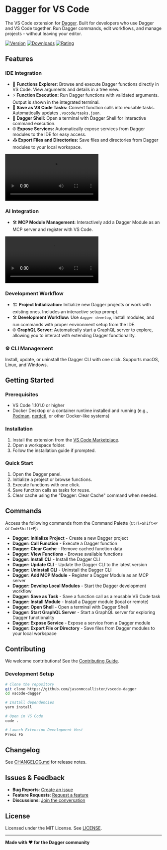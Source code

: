 # Dagger for VS Code

The VS Code extension for [Dagger](https://dagger.io). Built for developers who use Dagger and VS Code together. Run Dagger commands, edit workflows, and manage projects - without leaving your editor.

[![Version](https://img.shields.io/visual-studio-marketplace/v/jasonmccallister.vscode-dagger)](https://marketplace.visualstudio.com/items?itemName=jasonmccallister.vscode-dagger)
[![Downloads](https://img.shields.io/visual-studio-marketplace/d/jasonmccallister.vscode-dagger)](https://marketplace.visualstudio.com/items?itemName=jasonmccallister.vscode-dagger)
[![Rating](https://img.shields.io/visual-studio-marketplace/r/jasonmccallister.vscode-dagger)](https://marketplace.visualstudio.com/items?itemName=jasonmccallister.vscode-dagger)

## Features

### IDE Integration

- 🌲 **Functions Explorer:** Browse and execute Dagger functions directly in VS Code. View arguments and details in a tree view.
- ⚡ **Function Execution:** Run Dagger functions with validated arguments. Output is shown in the integrated terminal.
- 📝 **Save as VS Code Tasks:** Convert function calls into reusable tasks. Automatically updates `.vscode/tasks.json`.
- 🐚 **Dagger Shell:** Open a terminal with Dagger Shell for interactive command execution.
- 🌐 **Expose Services:** Automatically expose services from Dagger modules to the IDE for easy access.
- 📤 **Export Files and Directories:** Save files and directories from Dagger modules to your local workspace.

<video src="https://github.com/user-attachments/assets/a840ea0e-d7f2-451b-bca4-adba985b31c4"></video>

### AI Integration

- 🛠️ **MCP Module Management:** Interactively add a Dagger Module as an MCP server and register with VS Code.

<video src="https://github.com/user-attachments/assets/87284fe0-508e-4f3b-984a-b9c0b616e788"></video>

### Development Workflow

- 🏗️ **Project Initialization:** Initialize new Dagger projects or work with existing ones. Includes an interactive setup prompt.
- 🛠️ **Development Workflow:** Use `dagger develop`, install modules, and run commands with proper environment setup from the IDE.
- 🌐 **GraphQL Server:** Automatically start a GraphQL server to explore, allowing you to interact with extending Dagger functionality.

### ⚙️ CLI Management

Install, update, or uninstall the Dagger CLI with one click. Supports macOS, Linux, and Windows.

## Getting Started

### Prerequisites

- VS Code 1.101.0 or higher
- Docker Desktop or a container runtime installed and running (e.g., [Podman](https://podman.io/), [nerdctl](https://github.com/containerd/nerdctl), or other Docker-like systems)

### Installation

1. Install the extension from the [VS Code Marketplace](https://marketplace.visualstudio.com/items?itemName=jasonmccallister.vscode-dagger).
2. Open a workspace folder.
3. Follow the installation guide if prompted.

### Quick Start

1. Open the Dagger panel.
2. Initialize a project or browse functions.
3. Execute functions with one click.
4. Save function calls as tasks for reuse.
5. Clear cache using the "Dagger: Clear Cache" command when needed.

## Commands

Access the following commands from the Command Palette (`Ctrl+Shift+P` or `Cmd+Shift+P`):

- **Dagger: Initialize Project** - Create a new Dagger project
- **Dagger: Call Function** - Execute a Dagger function
- **Dagger: Clear Cache** - Remove cached function data
- **Dagger: View Functions** - Browse available functions
- **Dagger: Install CLI** - Install the Dagger CLI
- **Dagger: Update CLI** - Update the Dagger CLI to the latest version
- **Dagger: Uninstall CLI** - Uninstall the Dagger CLI
- **Dagger: Add MCP Module** - Register a Dagger Module as an MCP server
- **Dagger: Develop Local Modules** - Start the Dagger development workflow
- **Dagger: Save as Task** - Save a function call as a reusable VS Code task
- **Dagger: Install Module** - Install a Dagger module (local or remote)
- **Dagger: Open Shell** - Open a terminal with Dagger Shell
- **Dagger: Start GraphQL Server** - Start a GraphQL server for exploring Dagger functionality
- **Dagger: Expose Service** - Expose a service from a Dagger module
- **Dagger: Export File or Directory** - Save files from Dagger modules to your local workspace

## Contributing

We welcome contributions! See the [Contributing Guide](CONTRIBUTING.md).

### Development Setup

```bash
# Clone the repository
git clone https://github.com/jasonmccallister/vscode-dagger
cd vscode-dagger

# Install dependencies
yarn install

# Open in VS Code
code .

# Launch Extension Development Host
Press F5
```

## Changelog

See [CHANGELOG.md](CHANGELOG.md) for release notes.

## Issues & Feedback

- **Bug Reports**: [Create an issue](https://github.com/jasonmccallister/vscode-dagger/issues/new?template=bug_report.md)
- **Feature Requests**: [Request a feature](https://github.com/jasonmccallister/vscode-dagger/issues/new?template=feature_request.md)
- **Discussions**: [Join the conversation](https://github.com/jasonmccallister/vscode-dagger/discussions)

## License

Licensed under the MIT License. See [LICENSE](LICENSE).

---

**Made with ❤️ for the Dagger community**
